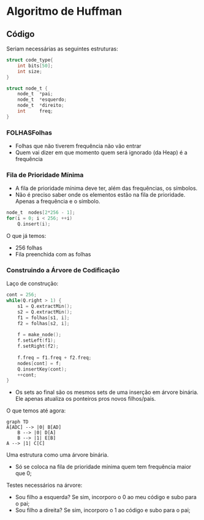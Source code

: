 # Algoritmo de Huffman

## Código

Seriam necessárias as seguintes estruturas:

~~~c
struct code_type{
	int bits[50];
	int size;
}

struct node_t {
	node_t 	*pai;
	node_t 	*esquerdo;
	node_t 	*direito;
    int		freq;
}
~~~

### FOLHASFolhas

- Folhas que não tiverem frequência não vão entrar
- Quem vai dizer em que momento quem será ignorado (da Heap) é a frequência

### Fila de Prioridade Mínima

- A fila de prioridade mínima deve ter, além das frequências, os símbolos.
- Não é preciso saber onde os elementos estão na fila de prioridade. Apenas a frequência e o símbolo.

~~~c
node_t	nodes[2*256 - 1];
for(i = 0; i < 256; ++i)
	Q.insert(i);
~~~

O que já temos:

- 256 folhas
- Fila preenchida com as folhas

### Construindo a Árvore de Codificação

Laço de construção:

~~~C
cont = 256;
while(Q.right > 1) {
	s1 = Q.extractMin();
	s2 = Q.extractMin();
	f1 = folhas[s1, i];
	f2 = folhas[s2, i];
    
    f = make_node();
    f.setLeft(f1);
 	f.setRight(f2);
    
    f.freq = f1.freq + f2.freq;
    nodes[cont] = f;
    Q.insertKey(cont);
    ++cont;
}
~~~

- Os sets ao final são os mesmos sets de uma inserção em árvore binária. Ele apenas atualiza os ponteiros pros novos filhos/pais.

O que temos até agora:

```mermaid
graph TD
A[ADC] --> |0| B[AD]
	B --> |0| D[A]
	B --> |1| E[B]
A --> |1| C[C]
```

Uma estrutura como uma árvore binária.

- Só se coloca na fila de prioridade mínima quem tem frequência maior que 0;

Testes necessários na árvore:

- Sou filho a esquerda?  Se sim, incorporo o 0 ao meu código e subo para o pai;
- Sou filho a direita? Se sim, incorporo o 1 ao código e subo para o pai;